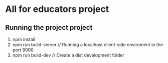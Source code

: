 # All for educators project

## Running the project project

1. npm install 
2. npm run build-server // Running a localhost client-side enviroment in the port 9000
3. npm run build-dev // Create a dist development folder